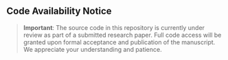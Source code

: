## Code Availability Notice
> **Important**: The source code in this repository is currently under review as part of a submitted research paper. Full code access will be granted upon formal acceptance and publication of the manuscript. We appreciate your understanding and patience.
